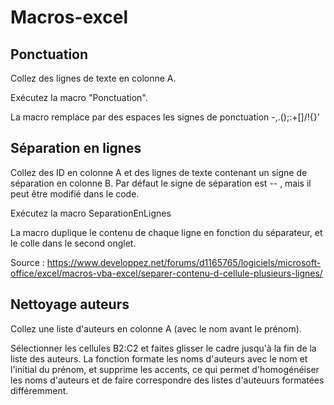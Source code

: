 # Macros-excel

## Ponctuation
Collez des lignes de texte en colonne A.

Exécutez la macro "Ponctuation".

La macro remplace par des espaces les signes de ponctuation -,.();:+[]/\!{}'

## Séparation en lignes
Collez des ID en colonne A et des lignes de texte contenant un signe de séparation en colonne B. Par défaut le signe de séparation est -- , mais il peut être modifié dans le code.

Exécutez la macro SeparationEnLignes

La macro duplique le contenu de chaque ligne en fonction du séparateur, et le colle dans le second onglet.

Source : https://www.developpez.net/forums/d1165765/logiciels/microsoft-office/excel/macros-vba-excel/separer-contenu-d-cellule-plusieurs-lignes/

## Nettoyage auteurs
Collez une liste d'auteurs en colonne A (avec le nom avant le prénom).

Sélectionner les cellules B2:C2 et faites glisser le cadre jusqu'à la fin de la liste des auteurs. La fonction formate les noms d'auteurs avec le nom et l'initial du prénom, et supprime les accents, ce qui permet d'homogénéiser les noms d'auteurs et de faire correspondre des listes d'auteuurs formatées différemment.
